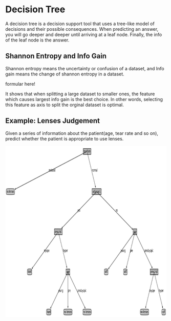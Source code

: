 # Decision Tree
A decision tree is a decision support tool that uses a tree-like model of decisions and their possible consequences.
When predicting an answer, you will go deeper and deeper until arriving at a leaf node. Finally, the info of the leaf node is the answer.

## Shannon Entropy and Info Gain
Shannon entropy means the uncertainty or confusion of a dataset, and Info gain means the change of shannon entropy in a dataset.
 
formular here!

It shows that when splitting a large dataset to smaller ones, the feature which causes largest info gain is the best choice.
In other words, selecting this feature as axis to split the orginal dataset is optimal. 

## Example: Lenses Judgement
Given a series of information about the patient(age, tear rate and so on), predict whether the patient is appropriate to use lenses.

<img width='1200' height='534' src="https://github.com/Kobeyond/Codes-for-Machine-Learning/blob/master/Decision%20Tree/data/tree.png"/>

